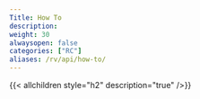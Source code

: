 ```yaml
---
Title: How To
description:
weight: 30
alwaysopen: false
categories: ["RC"]
aliases: /rv/api/how-to/
---
```

{{< allchildren style="h2" description="true" />}}
